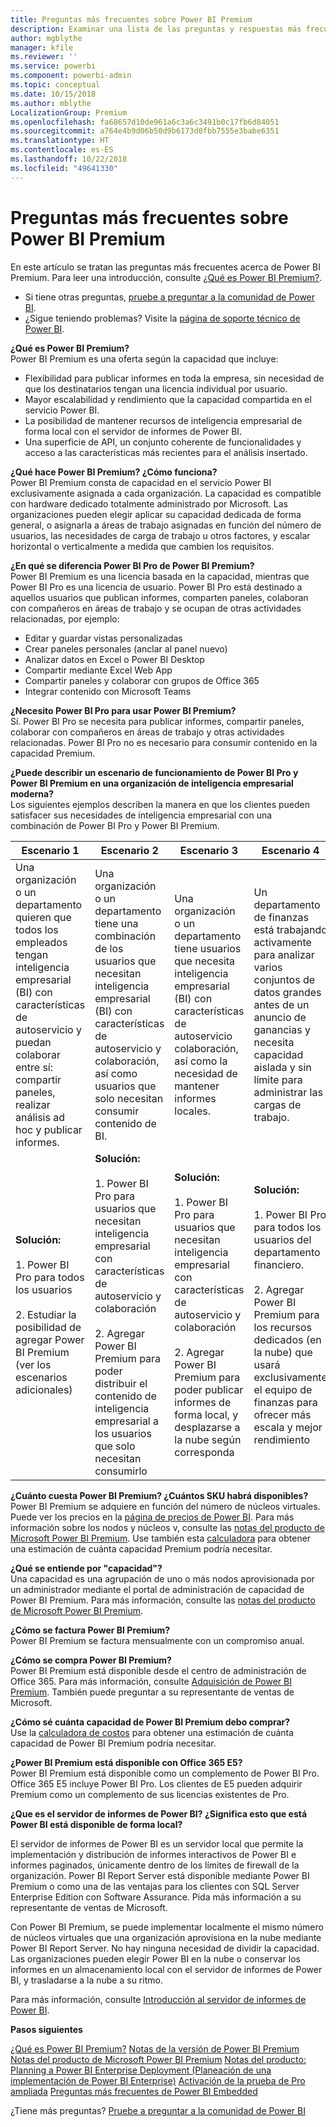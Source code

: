 ```yaml
---
title: Preguntas más frecuentes sobre Power BI Premium
description: Examinar una lista de las preguntas y respuestas más frecuentes acerca de la oferta Premium de Power BI.
author: mgblythe
manager: kfile
ms.reviewer: ''
ms.service: powerbi
ms.component: powerbi-admin
ms.topic: conceptual
ms.date: 10/15/2018
ms.author: mblythe
LocalizationGroup: Premium
ms.openlocfilehash: fa68657d10de961a6c3a6c3491b0c17fb6d84051
ms.sourcegitcommit: a764e4b9d06b50d9b6173d0fbb7555e3babe6351
ms.translationtype: HT
ms.contentlocale: es-ES
ms.lasthandoff: 10/22/2018
ms.locfileid: "49641330"
---
```

# <a name="power-bi-premium-faq"></a>Preguntas más frecuentes sobre Power BI Premium

En este artículo se tratan las preguntas más frecuentes acerca de Power BI Premium. Para leer una introducción, consulte [¿Qué es Power BI Premium?](service-premium.md).

* Si tiene otras preguntas, [pruebe a preguntar a la comunidad de Power BI](http://community.powerbi.com/).
* ¿Sigue teniendo problemas? Visite la [página de soporte técnico de Power BI](https://powerbi.microsoft.com/support/).

**¿Qué es Power BI Premium?**  
Power BI Premium es una oferta según la capacidad que incluye:

* Flexibilidad para publicar informes en toda la empresa, sin necesidad de que los destinatarios tengan una licencia individual por usuario.
* Mayor escalabilidad y rendimiento que la capacidad compartida en el servicio Power BI.
* La posibilidad de mantener recursos de inteligencia empresarial de forma local con el servidor de informes de Power BI.
* Una superficie de API, un conjunto coherente de funcionalidades y acceso a las características más recientes para el análisis insertado.

**¿Qué hace Power BI Premium? ¿Cómo funciona?**  
Power BI Premium consta de capacidad en el servicio Power BI exclusivamente asignada a cada organización. La capacidad es compatible con hardware dedicado totalmente administrado por Microsoft. Las organizaciones pueden elegir aplicar su capacidad dedicada de forma general, o asignarla a áreas de trabajo asignadas en función del número de usuarios, las necesidades de carga de trabajo u otros factores, y escalar horizontal o verticalmente a medida que cambien los requisitos.

**¿En qué se diferencia Power BI Pro de Power BI Premium?**  
Power BI Premium es una licencia basada en la capacidad, mientras que Power BI Pro es una licencia de usuario. Power BI Pro está destinado a aquellos usuarios que publican informes, comparten paneles, colaboran con compañeros en áreas de trabajo y se ocupan de otras actividades relacionadas, por ejemplo:

* Editar y guardar vistas personalizadas
* Crear paneles personales (anclar al panel nuevo)
* Analizar datos en Excel o Power BI Desktop
* Compartir mediante Excel Web App
* Compartir paneles y colaborar con grupos de Office 365
* Integrar contenido con Microsoft Teams

**¿Necesito Power BI Pro para usar Power BI Premium?**  
Sí. Power BI Pro se necesita para publicar informes, compartir paneles, colaborar con compañeros en áreas de trabajo y otras actividades relacionadas. Power BI Pro no es necesario para consumir contenido en la capacidad Premium.

**¿Puede describir un escenario de funcionamiento de Power BI Pro y Power BI Premium en una organización de inteligencia empresarial moderna?**  
Los siguientes ejemplos describen la manera en que los clientes pueden satisfacer sus necesidades de inteligencia empresarial con una combinación de Power BI Pro y Power BI Premium.

| Escenario 1 | Escenario 2 | Escenario 3 | Escenario 4 |
| --- | --- | --- | --- |
| Una organización o un departamento quieren que todos los empleados tengan inteligencia empresarial (BI) con características de autoservicio y puedan colaborar entre sí: compartir paneles, realizar análisis ad hoc y publicar informes. | Una organización o un departamento tiene una combinación de los usuarios que necesitan inteligencia empresarial (BI) con características de autoservicio y colaboración, así como usuarios que solo necesitan consumir contenido de BI. | Una organización o un departamento tiene usuarios que necesita inteligencia empresarial (BI) con características de autoservicio colaboración, así como la necesidad de mantener informes locales. | Un departamento de finanzas está trabajando activamente para analizar varios conjuntos de datos grandes antes de un anuncio de ganancias y necesita capacidad aislada y sin límite para administrar las cargas de trabajo. |
| **Solución:**<br/><br/>1. Power BI Pro para todos los usuarios<br/><br/>2. Estudiar la posibilidad de agregar Power BI Premium (ver los escenarios adicionales) |**Solución:**<br/><br/>1. Power BI Pro para usuarios que necesitan inteligencia empresarial con características de autoservicio y colaboración<br/><br/>2. Agregar Power BI Premium para poder distribuir el contenido de inteligencia empresarial a los usuarios que solo necesitan consumirlo |**Solución:**<br/><br/>1. Power BI Pro para usuarios que necesitan inteligencia empresarial con características de autoservicio y colaboración<br/><br/>2. Agregar Power BI Premium para poder publicar informes de forma local, y desplazarse a la nube según corresponda |**Solución:**<br/><br/>1. Power BI Pro para todos los usuarios del departamento financiero.<br/><br/>2. Agregar Power BI Premium para los recursos dedicados (en la nube) que usará exclusivamente el equipo de finanzas para ofrecer más escala y mejor rendimiento |

**¿Cuánto cuesta Power BI Premium? ¿Cuántos SKU habrá disponibles?**  
Power BI Premium se adquiere en función del número de núcleos virtuales. Puede ver los precios en la [página de precios de Power BI](https://powerbi.microsoft.com/pricing/). Para más información sobre los nodos y núcleos v, consulte las [notas del producto de Microsoft Power BI Premium](https://aka.ms/pbipremiumwhitepaper). Use también esta [calculadora](https://powerbi.microsoft.com/calculator/) para obtener una estimación de cuánta capacidad Premium podría necesitar.

**¿Qué se entiende por "capacidad"?**  
Una capacidad es una agrupación de uno o más nodos aprovisionada por un administrador mediante el portal de administración de capacidad de Power BI Premium. Para más información, consulte las [notas del producto de Microsoft Power BI Premium](https://aka.ms/pbipremiumwhitepaper).

**¿Cómo se factura Power BI Premium?**  
Power BI Premium se factura mensualmente con un compromiso anual.

**¿Cómo se compra Power BI Premium?**  
Power BI Premium está disponible desde el centro de administración de Office 365. Para más información, consulte [Adquisición de Power BI Premium](service-admin-premium-purchase.md). También puede preguntar a su representante de ventas de Microsoft.

**¿Cómo sé cuánta capacidad de Power BI Premium debo comprar?**  
Use la [calculadora de costos](https://powerbi.microsoft.com/calculator/) para obtener una estimación de cuánta capacidad de Power BI Premium podría necesitar.

**¿Power BI Premium está disponible con Office 365 E5?**  
Power BI Premium está disponible como un complemento de Power BI Pro. Office 365 E5 incluye Power BI Pro. Los clientes de E5 pueden adquirir Premium como un complemento de sus licencias existentes de Pro.

**¿Que es el servidor de informes de Power BI? ¿Significa esto que está Power BI está disponible de forma local?**

El servidor de informes de Power BI es un servidor local que permite la implementación y distribución de informes interactivos de Power BI e informes paginados, únicamente dentro de los límites de firewall de la organización. Power BI Report Server está disponible mediante Power BI Premium o como una de las ventajas para los clientes con SQL Server Enterprise Edition con Software Assurance. Pida más información a su representante de ventas de Microsoft.

Con Power BI Premium, se puede implementar localmente el mismo número de núcleos virtuales que una organización aprovisiona en la nube mediante Power BI Report Server. No hay ninguna necesidad de dividir la capacidad. Las organizaciones pueden elegir Power BI en la nube o conservar los informes en un almacenamiento local con el servidor de informes de Power BI, y trasladarse a la nube a su ritmo.

Para más información, consulte [Introducción al servidor de informes de Power BI](report-server/get-started.md).

**Pasos siguientes**

[¿Qué es Power BI Premium?](service-premium.md)
[Notas de la versión de Power BI Premium](service-premium-release-notes.md)
[Notas del producto de Microsoft Power BI Premium](https://aka.ms/pbipremiumwhitepaper)
[Notas del producto: Planning a Power BI Enterprise Deployment (Planeación de una implementación de Power BI Enterprise)](https://aka.ms/pbienterprisedeploy)
[Activación de la prueba de Pro ampliada](service-extended-pro-trial.md)
[Preguntas más frecuentes de Power BI Embedded](developer/embedded-faq.md)

¿Tiene más preguntas? [Pruebe a preguntar a la comunidad de Power BI](https://community.powerbi.com/)